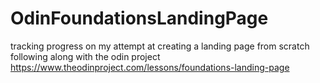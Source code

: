 # OdinFoundationsLandingPage
tracking progress on my attempt at creating a landing page from scratch following along with the odin project https://www.theodinproject.com/lessons/foundations-landing-page
